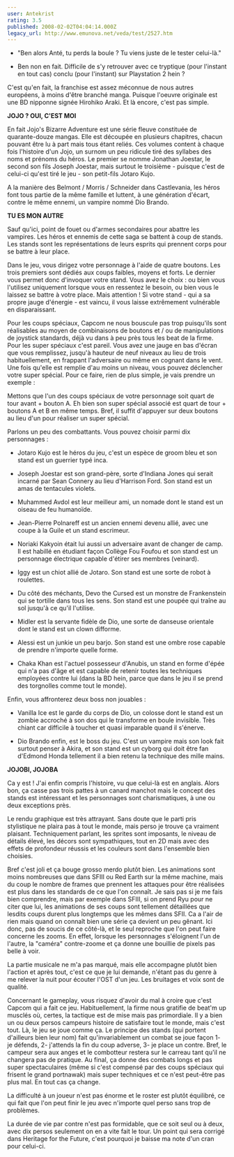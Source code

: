 ```yaml
---
user: Antekrist
rating: 3.5
published: 2008-02-02T04:04:14.000Z
legacy_url: http://www.emunova.net/veda/test/2527.htm
---
```

- "Ben alors Anté, tu perds la boule ? Tu viens juste de le tester celui-là."  

- Ben non en fait. Difficile de s'y retrouver avec ce tryptique (pour l'instant en tout cas) conclu (pour l'instant) sur Playstation 2 hein ?  

  

C'est qu'en fait, la franchise est assez méconnue de nous autres européens, à moins d'être branché manga. Puisque l'oeuvre originale est une BD nipponne signée Hirohiko Araki. Et là encore, c'est pas simple.  

  

**JOJO ? OUI, C'EST MOI**  

En fait Jojo's Bizarre Adventure est une série fleuve constituée de quarante-douze mangas. Elle est découpée en plusieurs chapitres, chacun pouvant être lu à part mais tous étant reliés. Ces volumes content à chaque fois l'histoire d'un Jojo, un surnom un peu ridicule tiré des syllabes des noms et prénoms du héros. Le premier se nomme Jonathan Joestar, le second son fils Joseph Joestar, mais surtout le troisième - puisque c'est de celui-ci qu'est tiré le jeu - son petit-fils Jotaro Kujo.  

A la manière des Belmont / Morris / Schneider dans Castlevania, les héros font tous partie de la même famille et luttent, à une génération d'écart, contre le même ennemi, un vampire nommé Dio Brando.  

  

**TU ES MON AUTRE**  

Sauf qu'ici, point de fouet ou d'armes secondaires pour abattre les vampires. Les héros et ennemis de cette saga se battent à coup de stands. Les stands sont les représentations de leurs esprits qui prennent corps pour se battre à leur place.  

Dans le jeu, vous dirigez votre personnage à l'aide de quatre boutons. Les trois premiers sont dédiés aux coups faibles, moyens et forts. Le dernier vous permet donc d'invoquer votre stand. Vous avez le choix : ou bien vous l'utilisez uniquement lorsque vous en ressentez le besoin, ou bien vous le laissez se battre à votre place. Mais attention ! Si votre stand - qui a sa propre jauge d'énergie - est vaincu, il vous laisse extrêmement vulnérable en disparaissant.  

Pour les coups spéciaux, Capcom ne nous bouscule pas trop puisqu'ils sont réalisables au moyen de combinaisons de boutons et / ou de manipulations de joystick standards, déjà vu dans à peu près tous les beat de la firme. Pour les super spéciaux c'est pareil. Vous avez une jauge en bas d'écran que vous remplissez, jusqu'à hauteur de neuf niveaux au lieu de trois habituellement, en frappant l'adversaire ou même en cognant dans le vent. Une fois qu'elle est remplie d'au moins un niveau, vous pouvez déclencher votre super spécial. Pour ce faire, rien de plus simple, je vais prendre un exemple :  

Mettons que l'un des coups spéciaux de votre personnage soit quart de tour avant + bouton A. Eh bien son super spécial associé est quart de tour + boutons A et B en même temps. Bref, il suffit d'appuyer sur deux boutons au lieu d'un pour réaliser un super spécial.  

Parlons un peu des combattants. Vous pouvez choisir parmi dix personnages :  

- Jotaro Kujo est le héros du jeu, c'est un espèce de groom bleu et son stand est un guerrier typé inca.  

- Joseph Joestar est son grand-père, sorte d'Indiana Jones qui serait incarné par Sean Connery au lieu d'Harrison Ford. Son stand est un amas de tentacules violets.  

- Muhammed Avdol est leur meilleur ami, un nomade dont le stand est un oiseau de feu humanoïde.  

- Jean-Pierre Polnareff est un ancien ennemi devenu allié, avec une coupe à la Guile et un stand escrimeur.  

- Noriaki Kakyoin était lui aussi un adversaire avant de changer de camp. Il est habillé en étudiant façon Collège Fou Foufou et son stand est un personnage électrique capable d'étirer ses membres (veinard).  

- Iggy est un chiot allié de Jotaro. Son stand est une sorte de robot à roulettes.  

- Du côté des méchants, Devo the Cursed est un monstre de Frankenstein qui se tortille dans tous les sens. Son stand est une poupée qui traîne au sol jusqu'à ce qu'il l'utilise.  

- Midler est la servante fidèle de Dio, une sorte de danseuse orientale dont le stand est un clown difforme.  

- Alessi est un junkie un peu barjo. Son stand est une ombre rose capable de prendre n'importe quelle forme.  

- Chaka Khan est l'actuel possesseur d'Anubis, un stand en forme d'épée qui n'a pas d'âge et est capable de retenir toutes les techniques employées contre lui (dans la BD hein, parce que dans le jeu il se prend des torgnolles comme tout le monde).  

Enfin, vous affronterez deux boss non jouables :  

- Vanilla Ice est le garde du corps de Dio, un colosse dont le stand est un zombie accroché à son dos qui le transforme en boule invisible. Très chiant car difficile à toucher et quasi imparable quand il s'énerve.  

- Dio Brando enfin, est le boss du jeu. C'est un vampire mais son look fait surtout penser à Akira, et son stand est un cyborg qui doit être fan d'Edmond Honda tellement il a bien retenu la technique des mille mains.  

  

**JOJOBI, JOJOBA**  

Ca y est ! J'ai enfin compris l'histoire, vu que celui-là est en anglais. Alors bon, ça casse pas trois pattes à un canard manchot mais le concept des stands est intéressant et les personnages sont charismatiques, à une ou deux exceptions près.  

Le rendu graphique est très attrayant. Sans doute que le parti pris stylistique ne plaira pas à tout le monde, mais perso je trouve ça vraiment plaisant. Techniquement parlant, les sprites sont imposants, le niveau de détails élevé, les décors sont sympathiques, tout en 2D mais avec des effets de profondeur réussis et les couleurs sont dans l'ensemble bien choisies.  

Bref c'est joli et ça bouge grosso merdo plutôt bien. Les animations sont moins nombreuses que dans SFIII ou Red Earth sur la même machine, mais du coup le nombre de frames que prennent les attaques pour être réalisées est plus dans les standards de ce que l'on connaît. Je sais pas si je me fais bien comprendre, mais par exemple dans SFIII, si on prend Ryu pour ne citer que lui, les animations de ses coups sont tellement détaillées que lesdits coups durent plus longtemps que les mêmes dans SFII. Ca a l'air de rien mais quand on connaît bien une série ça devient un peu gênant. Ici donc, pas de soucis de ce côté-là, et le seul reproche que l'on peut faire concerne les zooms. En effet, lorsque les personnages s'éloignent l'un de l'autre, la "caméra" contre-zoome et ça donne une bouillie de pixels pas belle à voir.  

La partie musicale ne m'a pas marqué, mais elle accompagne plutôt bien l'action et après tout, c'est ce que je lui demande, n'étant pas du genre à me relever la nuit pour écouter l'OST d'un jeu. Les bruitages et voix sont de qualité.  

Concernant le gameplay, vous risquez d'avoir du mal à croire que c'est Capcom qui a fait ce jeu. Habituellement, la firme nous gratifie de beat'm up musclés où, certes, la tactique est de mise mais pas primordiale. Il y a bien un ou deux persos campeurs histoire de satisfaire tout le monde, mais c'est tout. Là, le jeu se joue comme ça. Le principe des stands (qui portent d'ailleurs bien leur nom) fait qu'invariablement un combat se joue façon 1- je défends, 2- j'attends la fin du coup adverse, 3- je place un contre. Bref, le campeur sera aux anges et le combotteur restera sur le carreau tant qu'il ne changera pas de pratique. Au final, ça donne des combats longs et pas super spectaculaires (même si c'est compensé par des coups spéciaux qui frisent le grand portnawak) mais super techniques et ce n'est peut-être pas plus mal. En tout cas ça change.  

La difficulté à un joueur n'est pas énorme et le roster est plutôt équilibré, ce qui fait que l'on peut finir le jeu avec n'importe quel perso sans trop de problèmes.  

La durée de vie par contre n'est pas formidable, que ce soit seul ou à deux, avec dix persos seulement on en a vite fait le tour. Un point qui sera corrigé dans Heritage for the Future, c'est pourquoi je baisse ma note d'un cran pour celui-ci.